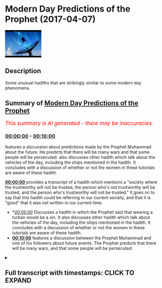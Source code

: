 # Modern Day Predictions of the Prophet (2017-04-07)

![alt Modern Day Predictions of the Prophet](meza_N1vFCI.jpg "Modern Day Predictions of the Prophet")

## Description

Some unusual hadiths that are strikingly similar to some modern day phenomena.

## Summary of [Modern Day Predictions of the Prophet](https://www.youtube.com/watch?v=meza_N1vFCI)


*<span style="color:red; font-size:125%">This summary is AI generated - there may be inaccuracies</span>. [](/)*

### [00:00:00](https://www.youtube.com/watch?v=meza_N1vFCI&t=0) - [00:10:00](https://www.youtube.com/watch?v=meza_N1vFCI&t=600)

 features a discussion about predictions made by the Prophet Muhammad about the future. He predicts that there will be many wars and that some people will be persecuted.  also discusses other hadith which talk about the vehicles of the day, including the ships mentioned in the hadith. It concludes with a discussion of whether or not the women in these tutorials are aware of these hadith.

**[00:00:00](https://www.youtube.com/watch?v=meza_N1vFCI&t=0)** provides a transcript of a hadith which mentions a "society where the trustworthy will not be trusted, the person who's not trustworthy will be trusted, and the person who's trustworthy will not be trusted." It goes on to say that this hadith could be referring to our current society, and that it is "good" that it was not written in our current time.
* **[00:05:00](https://www.youtube.com/watch?v=meza_N1vFCI&t=300)* Discusses a hadith in which the Prophet said that wearing a turban would be a sin. It also discusses other hadith which talk about the vehicles of the day, including the ships mentioned in the hadith. It concludes with a discussion of whether or not the women in these tutorials are aware of these hadith.
* **[00:10:00](https://www.youtube.com/watch?v=meza_N1vFCI&t=600)** features a discussion between the Prophet Muhammad and one of his followers about future events. The Prophet predicts that there will be many wars, and that some people will be persecuted.

<details><summary><h2>Full transcript with timestamps: CLICK TO EXPAND</h2></summary>

[0:00:01](https://youtu.be/meza_N1vFCI?t=1) palutena's she saw me also dirty what do  
[0:00:06](https://youtu.be/meza_N1vFCI?t=6) I eat would you me Authority the hadith  
[0:00:12](https://youtu.be/meza_N1vFCI?t=12) which we talked about living massage so  
[0:00:14](https://youtu.be/meza_N1vFCI?t=14) let's go through some of the key bits  
[0:00:15](https://youtu.be/meza_N1vFCI?t=15) it's a long hadith it's a very long  
[0:00:17](https://youtu.be/meza_N1vFCI?t=17) hadith where is it mentioned this hadith  
[0:00:19](https://youtu.be/meza_N1vFCI?t=19) or even or solid is mentioned in an MOA  
[0:00:23](https://youtu.be/meza_N1vFCI?t=23) gem al-kabir  
[0:00:24](https://youtu.be/meza_N1vFCI?t=24) of tabarani el mohammed kabir whatever  
[0:00:28](https://youtu.be/meza_N1vFCI?t=28) line and he mentions as I said this is a  
[0:00:33](https://youtu.be/meza_N1vFCI?t=33) hadith which is died for Senate is  
[0:00:35](https://youtu.be/meza_N1vFCI?t=35) actually got one chain in it which is  
[0:00:38](https://youtu.be/meza_N1vFCI?t=38) one person which makes it kind of weak  
[0:00:40](https://youtu.be/meza_N1vFCI?t=40) hadith  
[0:00:40](https://youtu.be/meza_N1vFCI?t=40) it's got weakness in it however the nos  
[0:00:43](https://youtu.be/meza_N1vFCI?t=43) of it is very powerful like and because  
[0:00:44](https://youtu.be/meza_N1vFCI?t=44) it's not a pedantic we said we can move  
[0:00:46](https://youtu.be/meza_N1vFCI?t=46) on with it so let's go through some of  
[0:00:47](https://youtu.be/meza_N1vFCI?t=47) the key elements it says in them in a  
[0:00:50](https://youtu.be/meza_N1vFCI?t=50) dilemma society why shall I even my  
[0:00:52](https://youtu.be/meza_N1vFCI?t=52) child came super mohammed salameh says  
[0:00:54](https://youtu.be/meza_N1vFCI?t=54) what are the signs and portents of our  
[0:00:55](https://youtu.be/meza_N1vFCI?t=55) so promised Allah says in them in our  
[0:00:57](https://youtu.be/meza_N1vFCI?t=57) lemma Satya Shabbat yeah and certainly  
[0:01:00](https://youtu.be/meza_N1vFCI?t=60) there's some of the signs and the  
[0:01:01](https://youtu.be/meza_N1vFCI?t=61) portents of the hour and yet kun and  
[0:01:03](https://youtu.be/meza_N1vFCI?t=63) what I do I even that the basic the  
[0:01:05](https://youtu.be/meza_N1vFCI?t=65) child will be very angry probably with  
[0:01:07](https://youtu.be/meza_N1vFCI?t=67) his parents we're cool Matata Python and  
[0:01:10](https://youtu.be/meza_N1vFCI?t=70) that the rain will be acidic  
[0:01:13](https://youtu.be/meza_N1vFCI?t=73) they'll be acidic rain why well tomorrow  
[0:01:17](https://youtu.be/meza_N1vFCI?t=77) terminal high anyway how well I mean  
[0:01:19](https://youtu.be/meza_N1vFCI?t=79) that basically the person who is  
[0:01:21](https://youtu.be/meza_N1vFCI?t=81) trustworthy will be sorry that the  
[0:01:25](https://youtu.be/meza_N1vFCI?t=85) person who's not trustworthy will be  
[0:01:26](https://youtu.be/meza_N1vFCI?t=86) trusted at the person who's trustworthy  
[0:01:27](https://youtu.be/meza_N1vFCI?t=87) will not be trusted the part of the  
[0:01:30](https://youtu.be/meza_N1vFCI?t=90) hadith which is particularly interesting  
[0:01:31](https://youtu.be/meza_N1vFCI?t=91) or two or three parts  
[0:01:32](https://youtu.be/meza_N1vFCI?t=92) he says when tawa at Bravo is that when  
[0:01:36](https://youtu.be/meza_N1vFCI?t=96) the place will communicate with the  
[0:01:37](https://youtu.be/meza_N1vFCI?t=97) judge now asked I'd the Taliban not more  
[0:01:40](https://youtu.be/meza_N1vFCI?t=100) than one island Ponder's this love this  
[0:01:43](https://youtu.be/meza_N1vFCI?t=103) question  
[0:01:43](https://youtu.be/meza_N1vFCI?t=103) no words always and taught us a lot pop  
[0:01:46](https://youtu.be/meza_N1vFCI?t=106) and some of them said we don't know just  
[0:01:48](https://youtu.be/meza_N1vFCI?t=108) just clearly deserves and all this means  
[0:01:50](https://youtu.be/meza_N1vFCI?t=110) if you could translate it you can  
[0:01:51](https://youtu.be/meza_N1vFCI?t=111) translate make the place will be  
[0:01:53](https://youtu.be/meza_N1vFCI?t=113) communicating with each other something  
[0:01:54](https://youtu.be/meza_N1vFCI?t=114) like this yeah so what is it talking  
[0:01:56](https://youtu.be/meza_N1vFCI?t=116) about one of the problems is when our  
[0:01:59](https://youtu.be/meza_N1vFCI?t=119) some of the autumn I did because they'll  
[0:02:01](https://youtu.be/meza_N1vFCI?t=121) rely on the classical deficit yeah so if  
[0:02:06](https://youtu.be/meza_N1vFCI?t=126) there's no that I have not come across  
[0:02:08](https://youtu.be/meza_N1vFCI?t=128) and if someone has then you can  
[0:02:09](https://youtu.be/meza_N1vFCI?t=129) enlighten me but I have not come across  
[0:02:10](https://youtu.be/meza_N1vFCI?t=130) one deficit  
[0:02:12](https://youtu.be/meza_N1vFCI?t=132) this hadith no one I've not come across  
[0:02:13](https://youtu.be/meza_N1vFCI?t=133) one and I've looked around and I  
[0:02:17](https://youtu.be/meza_N1vFCI?t=137) basically are summoned Oliver in  
[0:02:18](https://youtu.be/meza_N1vFCI?t=138) different countries and they all come to  
[0:02:21](https://youtu.be/meza_N1vFCI?t=141) the conclusion so either say it could  
[0:02:22](https://youtu.be/meza_N1vFCI?t=142) mean it could mean the place it could  
[0:02:24](https://youtu.be/meza_N1vFCI?t=144) mean it could mean the dishes it could  
[0:02:25](https://youtu.be/meza_N1vFCI?t=145) mean a lot that's the furthest you get  
[0:02:27](https://youtu.be/meza_N1vFCI?t=147) because they're very worried to say  
[0:02:29](https://youtu.be/meza_N1vFCI?t=149) something of the Prophet that he didn't  
[0:02:31](https://youtu.be/meza_N1vFCI?t=151) say himself or that they'll have  
[0:02:32](https://youtu.be/meza_N1vFCI?t=152) Sullivan which that I have made  
[0:02:33](https://youtu.be/meza_N1vFCI?t=153) basically someone that came before them  
[0:02:34](https://youtu.be/meza_N1vFCI?t=154) to say the same thing so it's a good  
[0:02:37](https://youtu.be/meza_N1vFCI?t=157) Mandir  
[0:02:37](https://youtu.be/meza_N1vFCI?t=157) but it's very interesting for geology at  
[0:02:41](https://youtu.be/meza_N1vFCI?t=161) the end of the idea this is where your  
[0:02:44](https://youtu.be/meza_N1vFCI?t=164) Raja Babu Raja Lee with multiple Model T  
[0:02:46](https://youtu.be/meza_N1vFCI?t=166) the men will be satisfied with men and  
[0:02:48](https://youtu.be/meza_N1vFCI?t=168) women will be satisfied - in other words  
[0:02:50](https://youtu.be/meza_N1vFCI?t=170) homosexuality an and it also mentions  
[0:02:53](https://youtu.be/meza_N1vFCI?t=173) interestingly enough hadith which has  
[0:02:55](https://youtu.be/meza_N1vFCI?t=175) got some dolphin a some weakness you  
[0:02:56](https://youtu.be/meza_N1vFCI?t=176) know it mentioned that the people will  
[0:02:59](https://youtu.be/meza_N1vFCI?t=179) be marrying and then again the wood so a  
[0:03:02](https://youtu.be/meza_N1vFCI?t=182) man will be married his wife here method  
[0:03:04](https://youtu.be/meza_N1vFCI?t=184) he'll get divorced to her yeah but then  
[0:03:07](https://youtu.be/meza_N1vFCI?t=187) he'll continue living with her so the  
[0:03:09](https://youtu.be/meza_N1vFCI?t=189) horse will be seen as and then they'll  
[0:03:10](https://youtu.be/meza_N1vFCI?t=190) have kids and even Mozart was very  
[0:03:13](https://youtu.be/meza_N1vFCI?t=193) shocked to hear this and you get a so  
[0:03:15](https://youtu.be/meza_N1vFCI?t=195) this is another one now this is the one  
[0:03:20](https://youtu.be/meza_N1vFCI?t=200) hadith which relates to our current  
[0:03:21](https://youtu.be/meza_N1vFCI?t=201) present moment so if anyone says okay  
[0:03:24](https://youtu.be/meza_N1vFCI?t=204) this is a hadith in this and that you  
[0:03:26](https://youtu.be/meza_N1vFCI?t=206) know could have been written couldn't  
[0:03:28](https://youtu.be/meza_N1vFCI?t=208) have been written in the 21st century I  
[0:03:29](https://youtu.be/meza_N1vFCI?t=209) mean this would be ridiculous kinda or  
[0:03:31](https://youtu.be/meza_N1vFCI?t=211) 20th century or 90 it couldn't be you  
[0:03:32](https://youtu.be/meza_N1vFCI?t=212) know well so it would be the 20th oh it  
[0:03:34](https://youtu.be/meza_N1vFCI?t=214) was good right honey come on  
[0:03:35](https://youtu.be/meza_N1vFCI?t=215)  it's good that would be a  
[0:03:37](https://youtu.be/meza_N1vFCI?t=217) ridiculous claim I mean it would be  
[0:03:39](https://youtu.be/meza_N1vFCI?t=219) ridiculous enough claiming the other  
[0:03:41](https://youtu.be/meza_N1vFCI?t=221) Hadees because a lot of it was far after  
[0:03:43](https://youtu.be/meza_N1vFCI?t=223) the time of the Prophet anyways but now  
[0:03:44](https://youtu.be/meza_N1vFCI?t=224) we're going with delving into a more  
[0:03:47](https://youtu.be/meza_N1vFCI?t=227) than ridiculous claim I'll give you  
[0:03:48](https://youtu.be/meza_N1vFCI?t=228) another one where some of the Oliver  
[0:03:51](https://youtu.be/meza_N1vFCI?t=231) have said that this is talking about  
[0:03:52](https://youtu.be/meza_N1vFCI?t=232) something of today one other was called  
[0:03:54](https://youtu.be/meza_N1vFCI?t=234) one atom called ll Ben he says that this  
[0:03:56](https://youtu.be/meza_N1vFCI?t=236) is mentioning something today and he  
[0:03:57](https://youtu.be/meza_N1vFCI?t=237) says this hadith which is mentioned I  
[0:04:00](https://youtu.be/meza_N1vFCI?t=240) think in an array by abnormal if normal  
[0:04:04](https://youtu.be/meza_N1vFCI?t=244) is narrated and this actually hadith  
[0:04:07](https://youtu.be/meza_N1vFCI?t=247) this two of those Hadees there's more  
[0:04:08](https://youtu.be/meza_N1vFCI?t=248) than one one of them was narrated I  
[0:04:11](https://youtu.be/meza_N1vFCI?t=251) think inside my been his FISA hey hey in  
[0:04:15](https://youtu.be/meza_N1vFCI?t=255) his size book and I think another  
[0:04:17](https://youtu.be/meza_N1vFCI?t=257) alternative version is mentioned in I  
[0:04:19](https://youtu.be/meza_N1vFCI?t=259) saw a Muslim itself here so is this  
[0:04:21](https://youtu.be/meza_N1vFCI?t=261) society  
[0:04:24](https://youtu.be/meza_N1vFCI?t=264) basically the hadith says he says that  
[0:04:28](https://youtu.be/meza_N1vFCI?t=268) bouncer Sam said to come fear fear fear  
[0:04:31](https://youtu.be/meza_N1vFCI?t=271) he almighty in the end parts of my own  
[0:04:34](https://youtu.be/meza_N1vFCI?t=274) mind other words the end of times there  
[0:04:37](https://youtu.be/meza_N1vFCI?t=277) will be people your carbona Sarge's  
[0:04:40](https://youtu.be/meza_N1vFCI?t=280) little people will be you know writing  
[0:04:43](https://youtu.be/meza_N1vFCI?t=283) this such thing  
[0:04:44](https://youtu.be/meza_N1vFCI?t=284) what's the such so the professor's cash  
[0:04:48](https://youtu.be/meza_N1vFCI?t=288) back and the hell is going to look like  
[0:04:50](https://youtu.be/meza_N1vFCI?t=290) the heroines they had so if you look at  
[0:04:53](https://youtu.be/meza_N1vFCI?t=293) the classical dictionaries of what these  
[0:04:54](https://youtu.be/meza_N1vFCI?t=294) things actually mean is talking about  
[0:04:56](https://youtu.be/meza_N1vFCI?t=296) the classical or dictionaries not  
[0:04:58](https://youtu.be/meza_N1vFCI?t=298) today's dictionaries like listen Arab  
[0:05:00](https://youtu.be/meza_N1vFCI?t=300) and this kind of things if you collect  
[0:05:01](https://youtu.be/meza_N1vFCI?t=301) all of the old dictionaries and you make  
[0:05:03](https://youtu.be/meza_N1vFCI?t=303) a researcher back which I did to be  
[0:05:04](https://youtu.be/meza_N1vFCI?t=304) honest I want to find out what it was  
[0:05:06](https://youtu.be/meza_N1vFCI?t=306) talking about it's talking about a thing  
[0:05:10](https://youtu.be/meza_N1vFCI?t=310) which basically looks like a ship and  
[0:05:14](https://youtu.be/meza_N1vFCI?t=314) some of the commentators say it looks  
[0:05:16](https://youtu.be/meza_N1vFCI?t=316) like the ship of the ad gem of the  
[0:05:18](https://youtu.be/meza_N1vFCI?t=318) non-arabs so another ships are the herbs  
[0:05:20](https://youtu.be/meza_N1vFCI?t=320) created the ships are their own herbs  
[0:05:21](https://youtu.be/meza_N1vFCI?t=321) creative it's basically enclosed inside  
[0:05:24](https://youtu.be/meza_N1vFCI?t=324) the very this has got chilled which is  
[0:05:26](https://youtu.be/meza_N1vFCI?t=326) leather yeah so it's got leather  
[0:05:28](https://youtu.be/meza_N1vFCI?t=328) interiors the exteriors are fortified  
[0:05:31](https://youtu.be/meza_N1vFCI?t=331) from each angle we're not talking about  
[0:05:33](https://youtu.be/meza_N1vFCI?t=333) a horse and carriage here because  
[0:05:34](https://youtu.be/meza_N1vFCI?t=334) something else asked somebody in  
[0:05:36](https://youtu.be/meza_N1vFCI?t=336) speakers corner she's a horse and  
[0:05:37](https://youtu.be/meza_N1vFCI?t=337) carriage house and car doesn't look like  
[0:05:38](https://youtu.be/meza_N1vFCI?t=338) a ship my friend you know it doesn't it  
[0:05:42](https://youtu.be/meza_N1vFCI?t=342) really doesn't so but then it continues  
[0:05:46](https://youtu.be/meza_N1vFCI?t=346) and it says that they're going to be  
[0:05:47](https://youtu.be/meza_N1vFCI?t=347) riding this and then they're going to be  
[0:05:49](https://youtu.be/meza_N1vFCI?t=349) a liable message they're going to be  
[0:05:52](https://youtu.be/meza_N1vFCI?t=352) running it until the Masjid those look  
[0:05:55](https://youtu.be/meza_N1vFCI?t=355) at the imagery that's created is the  
[0:05:57](https://youtu.be/meza_N1vFCI?t=357) imagery that's created that these  
[0:05:58](https://youtu.be/meza_N1vFCI?t=358) vehicles which Albania so I've got some  
[0:06:02](https://youtu.be/meza_N1vFCI?t=362) person who say he has said that this is  
[0:06:04](https://youtu.be/meza_N1vFCI?t=364) these are say a lot these are the cars  
[0:06:06](https://youtu.be/meza_N1vFCI?t=366) of today he said this they said although  
[0:06:10](https://youtu.be/meza_N1vFCI?t=370) I'll obviously gonna sell our land  
[0:06:11](https://youtu.be/meza_N1vFCI?t=371) because he was like nothing we can say  
[0:06:12](https://youtu.be/meza_N1vFCI?t=372) hundred percent but this is seems  
[0:06:14](https://youtu.be/meza_N1vFCI?t=374) completely in correlation yeah these  
[0:06:17](https://youtu.be/meza_N1vFCI?t=377) things which are basically like smoke  
[0:06:19](https://youtu.be/meza_N1vFCI?t=379) because if you think about from when I  
[0:06:20](https://youtu.be/meza_N1vFCI?t=380) was thinking about this yeah nouns are  
[0:06:23](https://youtu.be/meza_N1vFCI?t=383) things that you can you can identify  
[0:06:24](https://youtu.be/meza_N1vFCI?t=384) this a proper noun this is a common noun  
[0:06:26](https://youtu.be/meza_N1vFCI?t=386) distant you know an abstract now yeah  
[0:06:28](https://youtu.be/meza_N1vFCI?t=388) you've got you know you know you can you  
[0:06:30](https://youtu.be/meza_N1vFCI?t=390) can bunch nouns into proper concrete  
[0:06:33](https://youtu.be/meza_N1vFCI?t=393) abstract abstract like a lot of emotions  
[0:06:35](https://youtu.be/meza_N1vFCI?t=395) in that concrete like things  
[0:06:37](https://youtu.be/meza_N1vFCI?t=397) things that at the time there was no  
[0:06:39](https://youtu.be/meza_N1vFCI?t=399) cost so how is he going to explain cars  
[0:06:40](https://youtu.be/meza_N1vFCI?t=400) if you think about it yeah so he used  
[0:06:43](https://youtu.be/meza_N1vFCI?t=403) words or he used the things that were  
[0:06:46](https://youtu.be/meza_N1vFCI?t=406) available to him at his time and the  
[0:06:48](https://youtu.be/meza_N1vFCI?t=408) closest thing that he could use Sol  
[0:06:51](https://youtu.be/meza_N1vFCI?t=411) ilaria Salam to mention what we're going  
[0:06:54](https://youtu.be/meza_N1vFCI?t=414) to be riding on today's world  
[0:06:55](https://youtu.be/meza_N1vFCI?t=415) he used basically these ships which were  
[0:06:58](https://youtu.be/meza_N1vFCI?t=418) if you look at the old Roman ships go  
[0:06:59](https://youtu.be/meza_N1vFCI?t=419) onto Google I look at the old Roman  
[0:07:01](https://youtu.be/meza_N1vFCI?t=421) ships how they look it's probably the  
[0:07:02](https://youtu.be/meza_N1vFCI?t=422) best bet for if you're going to say that  
[0:07:05](https://youtu.be/meza_N1vFCI?t=425) something looks like a car hundred  
[0:07:06](https://youtu.be/meza_N1vFCI?t=426) percent in fact some of them have wheels  
[0:07:07](https://youtu.be/meza_N1vFCI?t=427) some of them have wheels is it they have  
[0:07:10](https://youtu.be/meza_N1vFCI?t=430) their wheels in the baba is the best bet  
[0:07:12](https://youtu.be/meza_N1vFCI?t=432) so he says that it's going to be like  
[0:07:15](https://youtu.be/meza_N1vFCI?t=435) these things which have wheels i sorry  
[0:07:16](https://youtu.be/meza_N1vFCI?t=436) this is gonna look like ships is going  
[0:07:18](https://youtu.be/meza_N1vFCI?t=438) to have jilt from inside of it's going  
[0:07:20](https://youtu.be/meza_N1vFCI?t=440) to have this kind of leather interiors  
[0:07:21](https://youtu.be/meza_N1vFCI?t=441) mm-hmm and you're going to be riding  
[0:07:25](https://youtu.be/meza_N1vFCI?t=445) around listen to this al interesting  
[0:07:26](https://youtu.be/meza_N1vFCI?t=446) well I is interesting here he says  
[0:07:28](https://youtu.be/meza_N1vFCI?t=448) you're going to be riding around and  
[0:07:29](https://youtu.be/meza_N1vFCI?t=449) you're going to come out who's going to  
[0:07:32](https://youtu.be/meza_N1vFCI?t=452) come out of this cause some women some  
[0:07:37](https://youtu.be/meza_N1vFCI?t=457) women are gonna come out the vehicles  
[0:07:39](https://youtu.be/meza_N1vFCI?t=459) and they're going to be out yet yes yes  
[0:07:44](https://youtu.be/meza_N1vFCI?t=464) and this hadith cassia is inside Muslim  
[0:07:45](https://youtu.be/meza_N1vFCI?t=465) as well I the earth case yet which means  
[0:07:51](https://youtu.be/meza_N1vFCI?t=471) they dressed on naked at the same time  
[0:07:52](https://youtu.be/meza_N1vFCI?t=472) meaning they were in very tight clothes  
[0:07:53](https://youtu.be/meza_N1vFCI?t=473) by the way these are Muslim women yes  
[0:07:56](https://youtu.be/meza_N1vFCI?t=476) how do we know that because that is  
[0:07:58](https://youtu.be/meza_N1vFCI?t=478) continues that they're going to have  
[0:07:59](https://youtu.be/meza_N1vFCI?t=479) kind of a job which going to be cash but  
[0:08:01](https://youtu.be/meza_N1vFCI?t=481) it's going to look like come the camels  
[0:08:04](https://youtu.be/meza_N1vFCI?t=484) thing that you know this kind of camels  
[0:08:06](https://youtu.be/meza_N1vFCI?t=486) I have this thing like this now this I  
[0:08:09](https://youtu.be/meza_N1vFCI?t=489) suppose I'll never live never seen it  
[0:08:11](https://youtu.be/meza_N1vFCI?t=491) just as a side note any but never seen  
[0:08:12](https://youtu.be/meza_N1vFCI?t=492) this head job tutorials I've never seen  
[0:08:14](https://youtu.be/meza_N1vFCI?t=494) my name is Mohammed hi Jabbar yeah so  
[0:08:17](https://youtu.be/meza_N1vFCI?t=497) sometimes in the recommended I see it  
[0:08:18](https://youtu.be/meza_N1vFCI?t=498) like because my name is how I see my  
[0:08:20](https://youtu.be/meza_N1vFCI?t=500) videos in that a job should Saudis and I  
[0:08:22](https://youtu.be/meza_N1vFCI?t=502) was just wondering Danny I always  
[0:08:23](https://youtu.be/meza_N1vFCI?t=503) wondered do they did actually think up  
[0:08:25](https://youtu.be/meza_N1vFCI?t=505) the high Jabba put on or something good  
[0:08:27](https://youtu.be/meza_N1vFCI?t=507) I mean is that what they do okay Lana  
[0:08:30](https://youtu.be/meza_N1vFCI?t=510) I'm not going to any I don't know what  
[0:08:32](https://youtu.be/meza_N1vFCI?t=512) they're doing but I realized stuff for  
[0:08:36](https://youtu.be/meza_N1vFCI?t=516) Allah and this is not to take any any to  
[0:08:39](https://youtu.be/meza_N1vFCI?t=519) take the mick of any particular  
[0:08:42](https://youtu.be/meza_N1vFCI?t=522) community but they basically doing  
[0:08:45](https://youtu.be/meza_N1vFCI?t=525) turban is not like sick sick boys you  
[0:08:47](https://youtu.be/meza_N1vFCI?t=527) know the secret so the girls I have to  
[0:08:49](https://youtu.be/meza_N1vFCI?t=529) turban  
[0:08:49](https://youtu.be/meza_N1vFCI?t=529) like a Sikh man and I just never  
[0:08:52](https://youtu.be/meza_N1vFCI?t=532) expected one this is basically what's  
[0:08:54](https://youtu.be/meza_N1vFCI?t=534) being described can you imagine this  
[0:08:57](https://youtu.be/meza_N1vFCI?t=537) turban thing that these guys are doing  
[0:08:58](https://youtu.be/meza_N1vFCI?t=538) I'm guessing they probably got it from  
[0:08:59](https://youtu.be/meza_N1vFCI?t=539) the hijab tutorial things yeah so the  
[0:09:02](https://youtu.be/meza_N1vFCI?t=542) question is why they're doing that  
[0:09:03](https://youtu.be/meza_N1vFCI?t=543) because you know the process of her I  
[0:09:05](https://youtu.be/meza_N1vFCI?t=545) wonder he says that they're metal  
[0:09:07](https://youtu.be/meza_N1vFCI?t=547) netting that they are cursed women you  
[0:09:10](https://youtu.be/meza_N1vFCI?t=550) know and then another another hadith it  
[0:09:12](https://youtu.be/meza_N1vFCI?t=552) says sin fan our homeland our home at  
[0:09:17](https://youtu.be/meza_N1vFCI?t=557) this isn't how a Muslim he said there's  
[0:09:19](https://youtu.be/meza_N1vFCI?t=559) two people to add two cups of people  
[0:09:20](https://youtu.be/meza_N1vFCI?t=560) that I've never seen and that they both  
[0:09:23](https://youtu.be/meza_N1vFCI?t=563) go to the Hellfire and obviously we know  
[0:09:25](https://youtu.be/meza_N1vFCI?t=565) Allison o-jama when Allah and the  
[0:09:27](https://youtu.be/meza_N1vFCI?t=567) messenger threatened with the Hellfire  
[0:09:28](https://youtu.be/meza_N1vFCI?t=568) Allah can still forgive this yeah but  
[0:09:30](https://youtu.be/meza_N1vFCI?t=570) we're saying when the Hellfire is being  
[0:09:34](https://youtu.be/meza_N1vFCI?t=574) said it's a major sin becomes a major  
[0:09:35](https://youtu.be/meza_N1vFCI?t=575) sin so wearing a turban by extension  
[0:09:37](https://youtu.be/meza_N1vFCI?t=577) according to the hymen is it that would  
[0:09:40](https://youtu.be/meza_N1vFCI?t=580) over and stuff like ban his book he said  
[0:09:41](https://youtu.be/meza_N1vFCI?t=581) that one opinion is that if Allah and  
[0:09:43](https://youtu.be/meza_N1vFCI?t=583) the messenger threatened with with fire  
[0:09:45](https://youtu.be/meza_N1vFCI?t=585) or the Hellfire this is a major sin so  
[0:09:47](https://youtu.be/meza_N1vFCI?t=587) I'm just wondering like I haven't seen  
[0:09:49](https://youtu.be/meza_N1vFCI?t=589) any I don't know any judge anybody but  
[0:09:51](https://youtu.be/meza_N1vFCI?t=591) this woman who do the hedge up tutorials  
[0:09:53](https://youtu.be/meza_N1vFCI?t=593) and these things do they not know this  
[0:09:54](https://youtu.be/meza_N1vFCI?t=594) hadith maybe they don't  
[0:09:55](https://youtu.be/meza_N1vFCI?t=595) a lotta maybe they think is okay well  
[0:09:57](https://youtu.be/meza_N1vFCI?t=597) like I'm going to presume the best  
[0:09:58](https://youtu.be/meza_N1vFCI?t=598) because I don't know what they're doing  
[0:10:00](https://youtu.be/meza_N1vFCI?t=600) in that channel but you know it's tough  
[0:10:03](https://youtu.be/meza_N1vFCI?t=603) a lot sometimes I'll see like a  
[0:10:04](https://youtu.be/meza_N1vFCI?t=604) thumbnail of you know they did an e a  
[0:10:07](https://youtu.be/meza_N1vFCI?t=607) lot of time anyways I'm another point  
[0:10:11](https://youtu.be/meza_N1vFCI?t=611) here  
</details>